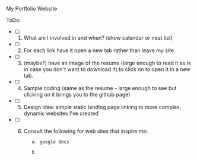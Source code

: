 My Portfolio Website

ToDo:

-[ ] 1. What am I involved in and when? (show calendar or neat list)

-[ ] 2. For each link have it open a new tab rather than leave my site.

-[ ] 3. (maybe?) have an image of the resume (large enough to read it as is in case you don't want to download it) to click on to open it in a new tab.

-[ ] 4. Sample coding (same as the resume - large enough to see but clicking on it brings you to the github page)

-[ ] 5. Design idea: simple static landing page linking to more complex, dynamic websites I've created

-[ ] 6. Consult the following for web sites that inspire me:

            a. google docs

            b.
